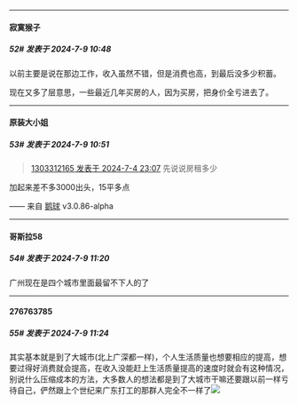 ﻿
*****

####  寂寞猴子  
##### 52#       发表于 2024-7-9 10:48

以前主要是说在那边工作，收入虽然不错，但是消费也高，到最后没多少积蓄。

现在又多了层意思，一些最近几年买房的人，因为买房，把身价全亏进去了。

*****

####  原装大小姐  
##### 53#       发表于 2024-7-9 10:51

<blockquote><a href="httphttps://bbs.saraba1st.com/2b/forum.php?mod=redirect&amp;goto=findpost&amp;pid=65483857&amp;ptid=2190119" target="_blank">1303312165 发表于 2024-7-4 23:07</a>
先说说房租多少</blockquote>
加起来差不多3000出头，15平多点

—— 来自 [鹅球](https://www.pgyer.com/xfPejhuq) v3.0.86-alpha


*****

####  哥斯拉58  
##### 54#       发表于 2024-7-9 11:20

广州现在是四个城市里面最留不下人的了

*****

####  276763785  
##### 55#       发表于 2024-7-9 11:24

其实基本就是到了大城市(北上广深都一样)，个人生活质量也想要相应的提高，想要过得好消费就会提高，在收入没能赶上生活质量提高的速度时就会有这种情况，别说什么压缩成本的方法，大多数人的想法都是到了大城市干嘛还要跟以前一样亏待自己，俨然跟上个世纪来广东打工的那群人完全不一样了<img src="https://static.saraba1st.com/image/smiley/face2017/001.png" referrerpolicy="no-referrer">


